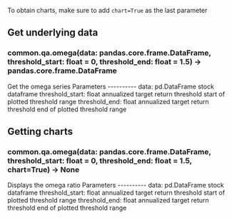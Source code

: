 To obtain charts, make sure to add `chart=True` as the last parameter

## Get underlying data 
### common.qa.omega(data: pandas.core.frame.DataFrame, threshold_start: float = 0, threshold_end: float = 1.5) -> pandas.core.frame.DataFrame

Get the omega series
    Parameters
    ----------
    data: pd.DataFrame
        stock dataframe
    threshold_start: float
        annualized target return threshold start of plotted threshold range
    threshold_end: float
        annualized target return threshold end of plotted threshold range

## Getting charts 
### common.qa.omega(data: pandas.core.frame.DataFrame, threshold_start: float = 0, threshold_end: float = 1.5, chart=True) -> None

Displays the omega ratio
    Parameters
    ----------
    data: pd.DataFrame
        stock dataframe
    threshold_start: float
        annualized target return threshold start of plotted threshold range
    threshold_end: float
        annualized target return threshold end of plotted threshold range
